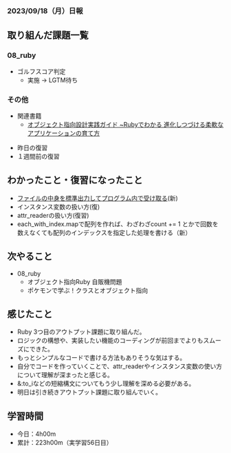 ### 2023/09/18（月）日報
## 取り組んだ課題一覧

### 08_ruby
  - ゴルフスコア判定
    - 実施 -> LGTM待ち

### その他
<!-- - 模写コーディング
  - [作って学ぶコーディング学習サイト](https://code-step.com/)
    - [【入門編】recipemenu](https://github.com/imahoritatsuki/copyingCoding/tree/main/introductory-recipemenu/output) -->
<!-- - ブログ執筆
  - [Ruby コマンドラインで指定したオプションや引数を扱う「optparse」ライブラリ](https://tatsuki-ju.hatenablog.com/entry/2023/09/16/174148) -->
- 関連書籍
  - [オブジェクト指向設計実践ガイド ~Rubyでわかる 進化しつづける柔軟なアプリケーションの育て方](https://amzn.asia/d/4QTPuwJ)
<!-- - 関連記事・動画
  -  -->
- 昨日の復習
- １週間前の復習

## わかったこと・復習になったこと
  - [ファイルの中身を標準出力してプログラム内で受け取る](https://www.notion.so/Ruby-b5b61836a5674fac84c5d52e2f0ff30c?pvs=4)(新)
  - インスタンス変数の扱い方(復)
  - attr_readerの扱い方(復習)
  - each_with_index.mapで配列を作れば、わざわざcount += 1 とかで回数を数えなくても配列のインデックスを指定した処理を書ける（新）
## 次やること
- 08_ruby
  - オブジェクト指向Ruby 自販機問題
  - ポケモンで学ぶ！クラスとオブジェクト指向

## 感じたこと
- Ruby 3つ目のアウトプット課題に取り組んだ。
- ロジックの構想や、実装したい機能のコーディングが前回までよりもスムーズにできた。
- もっとシンプルなコードで書ける方法もありそうな気はする。
- 自分でコードを作っていくことで、attr_readerやインスタンス変数の使い方について理解が深まったと感じる。
- &:to_iなどの短縮構文についてもう少し理解を深める必要がある。
- 明日は引き続きアウトプット課題に取り組んでいく。

## 学習時間
- 今日：4h00m
- 累計：223h00m（実学習56日目）
